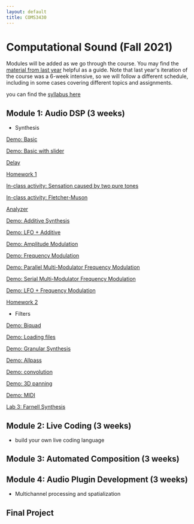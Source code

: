 ```yaml
---
layout: default
title: COMS3430
---
```

 
# Computational Sound (Fall 2021)


Modules will be added as we go through the course.
You may find the [material from last year](../fall2020) helpful as a guide.
Note that last year's iteration of the course was a 6-week intensive, so we will follow a different schedule, including in some cases covering different topics and assignments.

you can find the [syllabus here](./syllabus.pdf)

## Module 1: Audio DSP (3 weeks)

- Synthesis 

[Demo: Basic](../demoFiles/basic)

[Demo: Basic with slider](../demoFiles/basic_slider)

[Delay](../demoFiles/delay)

[Homework 1](./Lab1.md)

[In-class activity: Sensation caused by two pure tones](../demoFiles/beatingDemo)

[In-class activity: Fletcher-Muson](../demoFiles/equalLoudness)

[Analyzer](../demoFiles/analyzer)


[Demo: Additive Synthesis](../demoFiles/addititive)

[Demo: LFO + Additive](../demoFiles/lfoAddititve)

[Demo: Amplitude Modulation](../demoFiles/am)

[Demo: Frequency Modulation](../demoFiles/fm)

[Demo: Parallel Multi-Modulator Frequency Modulation](../demoFiles/parmmfm)

[Demo: Serial Multi-Modulator Frequency Modulation](../demoFiles/sermmfm)

[Demo: LFO + Frequency Modulation](../demoFiles/lfofm)

[Homework 2](./Lab2.md)

- Filters

[Demo: Biquad](../demoFiles/biquad)

[Demo: Loading files](../demoFiles/loadFile)

[Demo: Granular Synthesis](../demoFiles/granular)

[Demo: Allpass](../demoFiles/allpass) 

[Demo: convolution](../demoFiles/convolution)

[Demo: 3D panning](../demoFiles/3dpanning)

[Demo: MIDI](../demoFiles/midi)

[Lab 3: Farnell Synthesis](/Lab3.md)


## Module 2: Live Coding (3 weeks) 

- build your own live coding language

## Module 3: Automated Composition (3 weeks)
 
## Module 4: Audio Plugin Development (3 weeks)

- Multichannel processing and spatialization

## Final Project


